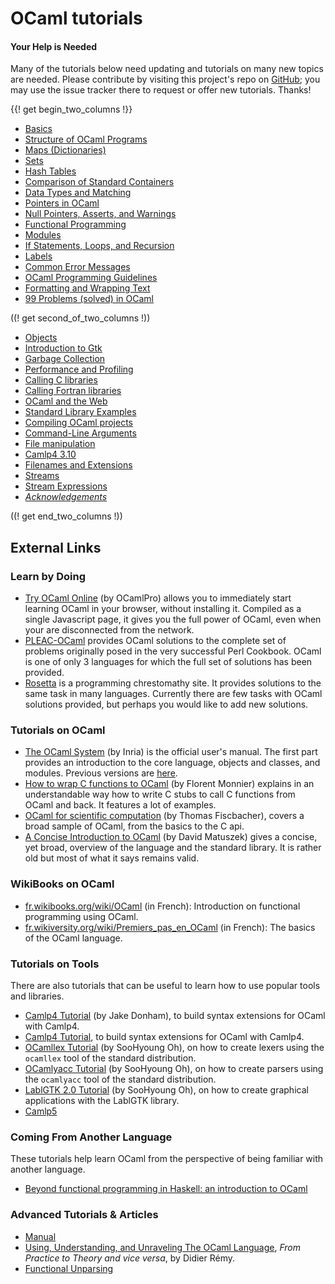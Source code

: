 <!-- ((! set title OCaml Tutorials !)) ((! set learn !)) -->
<!-- {{! input template/macros.mpp !}} -->

# OCaml tutorials

####  Your Help is Needed
Many of the tutorials below need updating and tutorials on many new
topics are needed. Please contribute by visiting this project's repo on
[GitHub](https://github.com/ocaml/ocaml.org); you may use the issue
tracker there to request or offer new tutorials. Thanks!

{{! get begin_two_columns !}}
* [Basics](basics.html)
* [Structure of OCaml Programs](structure_of_ocaml_programs.html)
* [Maps (Dictionaries)](map.html)
* [Sets](set.html)
* [Hash Tables](hashtbl.html)
* [Comparison of Standard
 Containers](comparison_of_standard_containers.html)
* [Data Types and Matching](data_types_and_matching.html)
* [Pointers in OCaml](pointers.html)
* [Null Pointers, Asserts, and
 Warnings](null_pointers_asserts_and_warnings.html)
* [Functional Programming](functional_programming.html)
* [Modules](modules.html)
* [If Statements, Loops, and
 Recursion](if_statements_loops_and_recursion.html)
* [Labels](labels.html)
* [Common Error Messages](common_error_messages.html)
* [OCaml Programming Guidelines](guidelines.html)
* [Formatting and Wrapping Text](format.html)
* [99 Problems (solved) in OCaml](99problems.html)

((! get second_of_two_columns !))

* [Objects](objects.html)
* [Introduction to Gtk](introduction_to_gtk.html)
* [Garbage Collection](garbage_collection.html)
* [Performance and Profiling](performance_and_profiling.html)
* [Calling C libraries](calling_c_libraries.html)
* [Calling Fortran libraries](calling_fortran_libraries.html)
* [OCaml and the Web](ocaml_and_the_web.html)
* [Standard Library Examples](standard_library_examples.html)
* [Compiling OCaml projects](compiling_ocaml_projects.html)
* [Command-Line Arguments](command-line_arguments.html)
* [File manipulation](file_manipulation.html)
* [Camlp4 3.10](camlp4_3.10/)
* [Filenames and Extensions](filenames.html)
* [Streams](streams.html)
* [Stream Expressions](stream_expressions.html)
* [_Acknowledgements_](acknowledgements.html)

((! get end_two_columns !))


## External Links

###  Learn by Doing

* [Try OCaml Online](http://try.ocamlpro.com/) (by OCamlPro) allows
 you to immediately start learning OCaml in your browser, without
 installing it. Compiled as a single Javascript page, it gives you
 the full power of OCaml, even when your are disconnected from the
 network.
* [PLEAC-OCaml](http://pleac.sourceforge.net/pleac_ocaml/) provides
 OCaml solutions to the complete set of problems originally posed in
 the very successful Perl Cookbook. OCaml is one of only 3 languages
 for which the full set of solutions has been provided.
* [Rosetta](http://rosettacode.org/wiki/Category:OCaml) is a
 programming chrestomathy site. It provides solutions to the same
 task in many languages. Currently there are few tasks with OCaml
 solutions provided, but perhaps you would like to add new solutions.

###  Tutorials on OCaml

* [The OCaml System](http://caml.inria.fr/pub/docs/manual-ocaml/) (by
 Inria) is the official user's manual. The first part provides an
 introduction to the core language, objects and classes, and modules.
 Previous versions are [here](http://caml.inria.fr/pub/docs/).
* [How to wrap C functions to
  OCaml](http://www.linux-nantes.org/~fmonnier/OCaml/ocaml-wrapping-c.html)
  (by Florent Monnier) explains in an understandable way how to write C
  stubs to call C functions from OCaml and back. It features a lot of
  examples.
* [OCaml for scientific
 computation](http://www.southampton.ac.uk/~fangohr/software/ocamltutorial/)
 (by Thomas Fiscbacher), covers a broad sample of OCaml, from the
 basics to the C api.
* [A Concise Introduction to
 OCaml](http://www.csc.villanova.edu/~dmatusze/resources/ocaml/ocaml.html)
 (by David Matuszek) gives a concise, yet broad, overview of the
 language and the standard library. It is rather old but most of what
 it says remains valid.

###  WikiBooks on OCaml

* [fr.wikibooks.org/wiki/OCaml](http://fr.wikibooks.org/wiki/OCaml)
 (in French):
 Introduction on functional programming using OCaml.
* [fr.wikiversity.org/wiki/Premiers_pas_en_OCaml](http://fr.wikiversity.org/wiki/Premiers_pas_en_OCaml)
 (in French):
 The basics of the OCaml language.

###  Tutorials on Tools
There are also tutorials that can be useful to learn how to use popular
tools and libraries.

* [Camlp4
 Tutorial](http://ambassadortothecomputers.blogspot.com/p/reading-camlp4.html)
 (by Jake Donham), to build syntax extensions for OCaml with Camlp4.
* [Camlp4
 Tutorial](http://brion.inria.fr/gallium/index.php/Syntax_extension_tutorial),
 to build syntax extensions for OCaml with Camlp4.
* [OCamllex
 Tutorial](http://plus.kaist.ac.kr/~shoh/ocaml/ocamllex-ocamlyacc/ocamllex-tutorial/)
 (by SooHyoung Oh), on how to create lexers using the `ocamllex` tool
 of the standard distribution.
* [OCamlyacc
 Tutorial](http://plus.kaist.ac.kr/~shoh/ocaml/ocamllex-ocamlyacc/ocamlyacc-tutorial/)
 (by SooHyoung Oh), on how to create parsers using the `ocamlyacc`
 tool of the standard distribution.
* [LablGTK 2.0
 Tutorial](http://plus.kaist.ac.kr/~shoh/ocaml/lablgtk2/lablgtk2-tutorial/)
 (by SooHyoung Oh), on how to create graphical applications with the
 LablGTK library.
* [Camlp5](camlp5.html)

###  Coming From Another Language

These tutorials help learn OCaml from the perspective of being familiar
with another language.

* [Beyond functional programming in Haskell: an introduction to
 OCaml](http://www.slideshare.net/michielovereem/beyond-functional-programming-in-haskell-an-introduction-to-ocaml)

###  Advanced Tutorials & Articles

* [Manual](http://caml.inria.fr/pub/docs/manual-ocaml/)
* [Using, Understanding, and Unraveling The OCaml
 Language](http://caml.inria.fr/pub/docs/u3-ocaml/index.html), *From
 Practice to Theory and vice versa*, by Didier Rémy.
* [Functional Unparsing](http://www.brics.dk/RS/98/12/)

